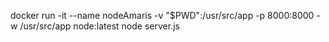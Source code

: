 docker run -it --name nodeAmaris -v "$PWD":/usr/src/app -p 8000:8000 -w /usr/src/app node:latest node server.js
